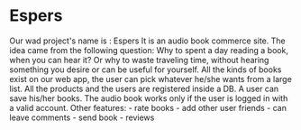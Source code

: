 # Espers
Our wad project's name is :  Espers   It is an audio book commerce site.  The idea came from the following question: Why to  spent a day reading a book, when you can hear it? Or why to waste traveling time, without hearing   something you desire or can be useful for   yourself.  All the kinds of books exist on our web app, the user can pick whatever he/she wants from a   large list.  All the products and the users are registered inside a DB.  A user can save his/her books. The audio book   works only if the user is logged in with a valid   account.  Other features: - rate books - add other user friends - can leave comments - send book  - reviews  
